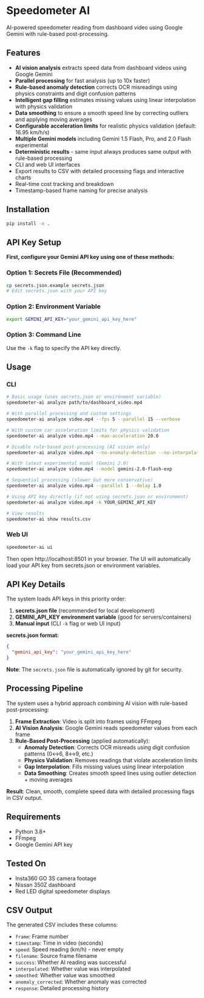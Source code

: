# Speedometer AI

AI-powered speedometer reading from dashboard video using Google Gemini with rule-based post-processing.

## Features

- **AI vision analysis** extracts speed data from dashboard videos using Google Gemini
- **Parallel processing** for fast analysis (up to 10x faster)
- **Rule-based anomaly detection** corrects OCR misreadings using physics constraints and digit confusion patterns
- **Intelligent gap filling** estimates missing values using linear interpolation with physics validation
- **Data smoothing** to ensure a smooth speed line by correcting outliers and applying moving averages
- **Configurable acceleration limits** for realistic physics validation (default: 16.95 km/h/s)
- **Multiple Gemini models** including Gemini 1.5 Flash, Pro, and 2.0 Flash experimental
- **Deterministic results** - same input always produces same output with rule-based processing
- CLI and web UI interfaces
- Export results to CSV with detailed processing flags and interactive charts
- Real-time cost tracking and breakdown
- Timestamp-based frame naming for precise analysis

## Installation

```bash
pip install -e .
```

## API Key Setup

**First, configure your Gemini API key using one of these methods:**

### Option 1: Secrets File (Recommended)
```bash
cp secrets.json.example secrets.json
# Edit secrets.json with your API key
```

### Option 2: Environment Variable
```bash
export GEMINI_API_KEY="your_gemini_api_key_here"
```

### Option 3: Command Line
Use the `-k` flag to specify the API key directly.

## Usage

### CLI

```bash
# Basic usage (uses secrets.json or environment variable)
speedometer-ai analyze path/to/dashboard_video.mp4

# With parallel processing and custom settings  
speedometer-ai analyze video.mp4 --fps 5 --parallel 15 --verbose

# With custom car acceleration limits for physics validation
speedometer-ai analyze video.mp4 --max-acceleration 20.0

# Disable rule-based post-processing (AI vision only)
speedometer-ai analyze video.mp4 --no-anomaly-detection --no-interpolate

# With latest experimental model (Gemini 2.0)
speedometer-ai analyze video.mp4 --model gemini-2.0-flash-exp

# Sequential processing (slower but more conservative)
speedometer-ai analyze video.mp4 --parallel 1 --delay 1.0

# Using API key directly (if not using secrets.json or environment)
speedometer-ai analyze video.mp4 -k YOUR_GEMINI_API_KEY

# View results
speedometer-ai show results.csv
```

### Web UI

```bash
speedometer-ai ui
```

Then open http://localhost:8501 in your browser. The UI will automatically load your API key from secrets.json or environment variables.

## API Key Details

The system loads API keys in this priority order:
1. **secrets.json file** (recommended for local development)
2. **GEMINI_API_KEY environment variable** (good for servers/containers)  
3. **Manual input** (CLI `-k` flag or web UI input)

**secrets.json format:**
```json
{
  "gemini_api_key": "your_gemini_api_key_here"
}
```

**Note**: The `secrets.json` file is automatically ignored by git for security.

## Processing Pipeline

The system uses a hybrid approach combining AI vision with rule-based post-processing:

1. **Frame Extraction**: Video is split into frames using FFmpeg
2. **AI Vision Analysis**: Google Gemini reads speedometer values from each frame
3. **Rule-Based Post-Processing** (applied automatically):
   - **Anomaly Detection**: Corrects OCR misreads using digit confusion patterns (0↔6, 8↔9, etc.)
   - **Physics Validation**: Removes readings that violate acceleration limits
   - **Gap Interpolation**: Fills missing values using linear interpolation
   - **Data Smoothing**: Creates smooth speed lines using outlier detection + moving averages

**Result**: Clean, smooth, complete speed data with detailed processing flags in CSV output.

## Requirements

- Python 3.8+
- FFmpeg
- Google Gemini API key

## Tested On

- Insta360 GO 3S camera footage
- Nissan 350Z dashboard
- Red LED digital speedometer displays

## CSV Output

The generated CSV includes these columns:
- `frame`: Frame number
- `timestamp`: Time in video (seconds)
- `speed`: Speed reading (km/h) - never empty
- `filename`: Source frame filename
- `success`: Whether AI reading was successful
- `interpolated`: Whether value was interpolated
- `smoothed`: Whether value was smoothed
- `anomaly_corrected`: Whether anomaly was corrected
- `response`: Detailed processing history